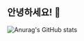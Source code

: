 ## 안녕하세요! 👋

![Anurag's GitHub stats](https://github-readme-stats.vercel.app/api?username=hyukson&show_icons=true&theme=radical)

